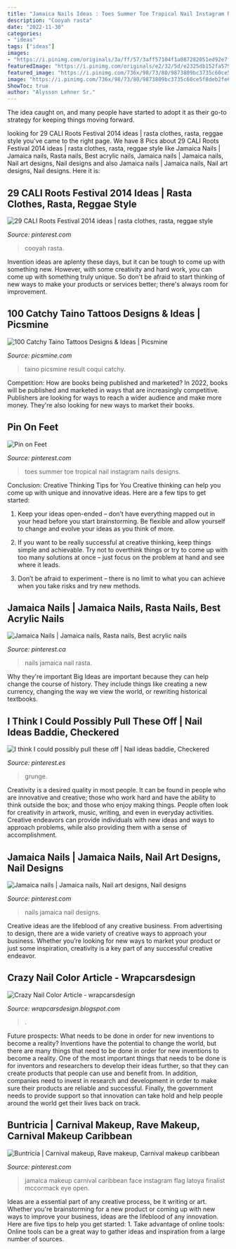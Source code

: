 ```yaml
---
title: "Jamaica Nails Ideas : Toes Summer Toe Tropical Nail Instagram Nails Designs"
description: "Cooyah rasta"
date: "2022-11-30"
categories:
- "ideas"
tags: ["ideas"]
images:
- "https://i.pinimg.com/originals/3a/ff/57/3aff57104f1a087282051ed92e7fc914.jpg"
featuredImage: "https://i.pinimg.com/originals/e2/32/5d/e2325db152fa5791d9c1d8e4fbccae29.jpg"
featured_image: "https://i.pinimg.com/736x/98/73/80/9873809bc3735c60ce5f8deb2fe61b52--jamaica-nails-rasta-nails.jpg"
image: "https://i.pinimg.com/736x/98/73/80/9873809bc3735c60ce5f8deb2fe61b52--jamaica-nails-rasta-nails.jpg"
ShowToc: true
author: "Alysson Lehner Sr."
---
```



The idea caught on, and many people have started to adopt it as their go-to strategy for keeping things moving forward.

	

		
looking for 29 CALI Roots Festival 2014 ideas | rasta clothes, rasta, reggae style you've came to the right page. We have 8 Pics about 29 CALI Roots Festival 2014 ideas | rasta clothes, rasta, reggae style like Jamaica Nails | Jamaica nails, Rasta nails, Best acrylic nails, Jamaica nails | Jamaica nails, Nail art designs, Nail designs and also Jamaica nails | Jamaica nails, Nail art designs, Nail designs. Here it is:
		
    
## 29 CALI Roots Festival 2014 Ideas | Rasta Clothes, Rasta, Reggae Style

<img loading=lazy src="https://i.pinimg.com/474x/40/b8/a3/40b8a3b51cf3a66b1cfe0d9fb278f76b--reggae-cali.jpg" onerror="this.onerror=null;this.src='https://tse3.mm.bing.net/th?id=OIP.8M9gR2UJ-GggG-jL4UR7-wAAAA&amp;pid=15.1';" alt="29 CALI Roots Festival 2014 ideas | rasta clothes, rasta, reggae style">

_Source: pinterest.com_

>cooyah rasta. 

	

Invention ideas are aplenty these days, but it can be tough to come up with something new. However, with some creativity and hard work, you can come up with something truly unique. So don't be afraid to start thinking of new ways to make your products or services better; there's always room for improvement.

    
## 100 Catchy Taino Tattoos Designs &amp; Ideas | Picsmine

<img loading=lazy src="https://i2.wp.com/www.picsmine.com/wp-content/uploads/2017/05/Taino-Tattoos.jpg?fit=1080%2C1080" onerror="this.onerror=null;this.src='https://tse4.mm.bing.net/th?id=OIP.DENEqrgY9x-IX_WoGY4EowHaHa&amp;pid=15.1';" alt="100 Catchy Taino Tattoos Designs &amp; Ideas | Picsmine">

_Source: picsmine.com_

>taino picsmine result coqui catchy. 

	

Competition: How are books being published and marketed?
In 2022, books will be published and marketed in ways that are increasingly competitive. Publishers are looking for ways to reach a wider audience and make more money. They're also looking for new ways to market their books.

    
## Pin On Feet

<img loading=lazy src="https://i.pinimg.com/originals/2a/88/1c/2a881c277ff7190ce1b52bf9d7683048.jpg" onerror="this.onerror=null;this.src='https://tse3.mm.bing.net/th?id=OIP.3BCUk2CWL5lDgzR9P0FDqAHaHa&amp;pid=15.1';" alt="Pin on Feet">

_Source: pinterest.com_

>toes summer toe tropical nail instagram nails designs. 

	

Conclusion: Creative Thinking Tips for You
Creative thinking can help you come up with unique and innovative ideas. Here are a few tips to get started:
1. Keep your ideas open-ended – don’t have everything mapped out in your head before you start brainstorming. Be flexible and allow yourself to change and evolve your ideas as you think of more.

2. If you want to be really successful at creative thinking, keep things simple and achievable. Try not to overthink things or try to come up with too many solutions at once – just focus on the problem at hand and see where it leads.

3. Don’t be afraid to experiment – there is no limit to what you can achieve when you take risks and try new methods.

    
## Jamaica Nails | Jamaica Nails, Rasta Nails, Best Acrylic Nails

<img loading=lazy src="https://i.pinimg.com/736x/98/73/80/9873809bc3735c60ce5f8deb2fe61b52--jamaica-nails-rasta-nails.jpg" onerror="this.onerror=null;this.src='https://tse3.mm.bing.net/th?id=OIP.vZbqzlP6l9pUq7bSafiSuQHaJ4&amp;pid=15.1';" alt="Jamaica Nails | Jamaica nails, Rasta nails, Best acrylic nails">

_Source: pinterest.ca_

>nails jamaica nail rasta. 

	

Why they're important
Big Ideas are important because they can help change the course of history. They include things like creating a new currency, changing the way we view the world, or rewriting historical textbooks.

    
## I Think I Could Possibly Pull These Off | Nail Ideas Baddie, Checkered

<img loading=lazy src="https://i.pinimg.com/originals/08/18/e2/0818e2aecbcb609f199713615a5ad2e3.jpg" onerror="this.onerror=null;this.src='https://tse2.mm.bing.net/th?id=OIP.DREM2RzaxbIiIeIG2p6xzQHaHz&amp;pid=15.1';" alt="I think I could possibly pull these off | Nail ideas baddie, Checkered">

_Source: pinterest.es_

>grunge. 

	

Creativity is a desired quality in most people. It can be found in people who are innovative and creative; those who work hard and have the ability to think outside the box; and those who enjoy making things. People often look for creativity in artwork, music, writing, and even in everyday activities. Creative endeavors can provide individuals with new ideas and ways to approach problems, while also providing them with a sense of accomplishment.

    
## Jamaica Nails | Jamaica Nails, Nail Art Designs, Nail Designs

<img loading=lazy src="https://i.pinimg.com/originals/15/5f/dc/155fdc4422a6868eeee97046831695ab.jpg" onerror="this.onerror=null;this.src='https://tse1.mm.bing.net/th?id=OIP.YJCaOSCjfatSebiFhUrzZgHaJ4&amp;pid=15.1';" alt="Jamaica nails | Jamaica nails, Nail art designs, Nail designs">

_Source: pinterest.com_

>nails jamaica nail designs. 

	

Creative ideas are the lifeblood of any creative business. From advertising to design, there are a wide variety of creative ways to approach your business. Whether you’re looking for new ways to market your product or just some inspiration, creativity is a key part of any successful creative endeavor.

    
## Crazy Nail Color Article - Wrapcarsdesign

<img loading=lazy src="https://i.pinimg.com/originals/e2/32/5d/e2325db152fa5791d9c1d8e4fbccae29.jpg" onerror="this.onerror=null;this.src='https://tse2.mm.bing.net/th?id=OIP.nT21zYT1z-7GocQTS1tqvwHaJ4&amp;pid=15.1';" alt="Crazy Nail Color Article - wrapcarsdesign">

_Source: wrapcarsdesign.blogspot.com_

>. 

	

Future prospects: What needs to be done in order for new inventions to become a reality?
Inventions have the potential to change the world, but there are many things that need to be done in order for new inventions to become a reality. One of the most important things that needs to be done is for inventors and researchers to develop their ideas further, so that they can create products that people can use and benefit from. In addition, companies need to invest in research and development in order to make sure their products are reliable and successful. Finally, the government needs to provide support so that innovation can take hold and help people around the world get their lives back on track.

    
## Buntricia | Carnival Makeup, Rave Makeup, Carnival Makeup Caribbean

<img loading=lazy src="https://i.pinimg.com/originals/3a/ff/57/3aff57104f1a087282051ed92e7fc914.jpg" onerror="this.onerror=null;this.src='https://tse4.mm.bing.net/th?id=OIP.YqwsaGEiv8FEKOEV_WTUOAHaHK&amp;pid=15.1';" alt="Buntricia | Carnival makeup, Rave makeup, Carnival makeup caribbean">

_Source: pinterest.com_

>jamaica makeup carnival caribbean face instagram flag latoya finalist mccormack eye open. 

	

Ideas are a essential part of any creative process, be it writing or art. Whether you're brainstorming for a new product or coming up with new ways to improve your business, ideas are the lifeblood of any innovation. Here are five tips to help you get started: 1. Take advantage of online tools: Online tools can be a great way to gather ideas and inspiration from a large number of sources.

